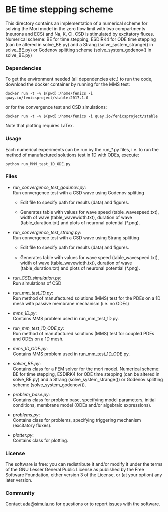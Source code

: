 # BE time stepping scheme #

This directory contains an implementation of a numerical scheme for solving the
Mori model in the zero flow limit with two compartments (neurons and ECS) and
Na, K, Cl. CSD is stimulated by excitatory fluxes. Numerical scheme: BE for
time stepping, ESDIRK4 for ODE time stepping (can be altered in solve_BE.py)
and a Strang (solve_system_strange() in solve_BE.py) or Godenov splitting
scheme (solve_system_godenov() in solve_BE.py)

### Dependencies ###

To get the environment needed (all dependencies etc.) to run the code, download
the docker container by running for the MMS test:

    docker run -t -v $(pwd):/home/fenics -i quay.io/fenicsproject/stable:2017.1.0

or for the convergence test and CSD simulations:

    docker run -t -v $(pwd):/home/fenics -i quay.io/fenicsproject/stable

Note that plotting requires LaTex.

### Usage ###

Each numerical experiments can be run by the run_*.py files, i.e. to run the
method of manufactured solutions test in 1D with ODEs, execute:

    python run_MMM_test_1D_ODE.py

### Files ###

* *run_convergence_test_godunov.py*: \
    Run convergence test with a CSD wave using Godenov splitting

    - Edit file to specify path for results (data) and figures.

    - Generates table with values for wave speed (table_wavespeed.txt), width
        of wave (table_wavewidth.txt), duration of wave (table_duration.txt) and
        plots of neuronal potential (*.png).

* *run_convergence_test_strang.py*: \
    Run convergence test with a CSD wave using Strang splitting

    - Edit file to specify path for results (data) and figures.

    - Generates table with values for wave speed (table_wavespeed.txt), width
        of wave (table_wavewidth.txt), duration of wave (table_duration.txt) and
        plots of neuronal potential (*.png).

* *run_CSD_simulation.py*: \
    Run simulations of CSD

* *run_mm_test_1D.py*: \
    Run method of manufactured solutions (MMS) test for the PDEs on a 1D mesh
    with passive membrane mechanism (i.e. no ODEs)

* *mms_1D.py*: \
    Contains MMS problem used in run_mm_test_1D.py.

* *run_mm_test_1D_ODE.py*: \
    Run method of manufactured solutions (MMS) test for coupled PDEs and ODEs
    on a 1D mesh.

* *mms_1D_ODE.py*: \
    Contains MMS problem used in run_mm_test_1D_ODE.py.

* *solver_BE.py*: \
    Contains class for a FEM solver for the mori model.  Numerical scheme: BE
    for time stepping, ESDIRK4 for ODE time stepping (can be altered in
    solve_BE.py) and a Strang (solve_system_strange()) or Godenov
    splitting scheme (solve_system_godenov()).

* *problem_base.py*: \
    Contains class for problem base, specifying model parameters, initial
    conditions, membrane model (ODEs and/or algebraic expressions).

* *problems.py*: \
    Contains class for problems, specifying triggering mechanism (excitatory
    fluxes).

* *plotter.py*: \
    Contains class for plotting.

### License ###

The software is free: you can redistribute it and/or modify it under the terms
of the GNU Lesser General Public License as published by the Free Software
Foundation, either version 3 of the License, or (at your option) any later
version.

### Community ###

Contact ada@simula.no for questions or to report issues with the software.

